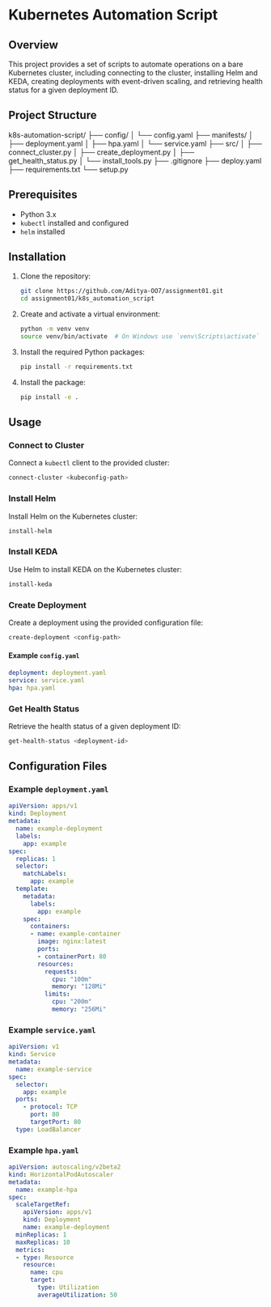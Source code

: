 # Kubernetes Automation Script

## Overview

This project provides a set of scripts to automate operations on a bare Kubernetes cluster, including connecting to the cluster, installing Helm and KEDA, creating deployments with event-driven scaling, and retrieving health status for a given deployment ID.

## Project Structure

k8s-automation-script/
├── config/
│   └── config.yaml
├── manifests/
│   ├── deployment.yaml
│   ├── hpa.yaml
│   └── service.yaml
├── src/
│   ├── connect_cluster.py
│   ├── create_deployment.py
│   ├── get_health_status.py
│   └── install_tools.py
├── .gitignore
├── deploy.yaml
├── requirements.txt
└── setup.py

## Prerequisites

- Python 3.x
- `kubectl` installed and configured
- `helm` installed

## Installation

1. Clone the repository:
    ```sh
    git clone https://github.com/Aditya-OO7/assignment01.git
    cd assignment01/k8s_automation_script
    ```

2. Create and activate a virtual environment:
    ```sh
    python -m venv venv
    source venv/bin/activate  # On Windows use `venv\Scripts\activate`
    ```

3. Install the required Python packages:
    ```sh
    pip install -r requirements.txt
    ```

4. Install the package:
    ```sh
    pip install -e .
    ```

## Usage

### Connect to Cluster
Connect a `kubectl` client to the provided cluster:
```sh
connect-cluster <kubeconfig-path>
```

### Install Helm
Install Helm on the Kubernetes cluster:
```sh
install-helm
```

### Install KEDA
Use Helm to install KEDA on the Kubernetes cluster:
```sh
install-keda
```

### Create Deployment
Create a deployment using the provided configuration file:
```sh
create-deployment <config-path>
```

#### Example `config.yaml`
```yaml
deployment: deployment.yaml
service: service.yaml
hpa: hpa.yaml
```

### Get Health Status
Retrieve the health status of a given deployment ID:
```sh
get-health-status <deployment-id>
```

## Configuration Files

### Example `deployment.yaml`
```yaml
apiVersion: apps/v1
kind: Deployment
metadata:
  name: example-deployment
  labels:
    app: example
spec:
  replicas: 1
  selector:
    matchLabels:
      app: example
  template:
    metadata:
      labels:
        app: example
    spec:
      containers:
      - name: example-container
        image: nginx:latest
        ports:
        - containerPort: 80
        resources:
          requests:
            cpu: "100m"
            memory: "128Mi"
          limits:
            cpu: "200m"
            memory: "256Mi"
```

### Example `service.yaml`
```yaml
apiVersion: v1
kind: Service
metadata:
  name: example-service
spec:
  selector:
    app: example
  ports:
    - protocol: TCP
      port: 80
      targetPort: 80
  type: LoadBalancer
```

### Example `hpa.yaml`
```yaml
apiVersion: autoscaling/v2beta2
kind: HorizontalPodAutoscaler
metadata:
  name: example-hpa
spec:
  scaleTargetRef:
    apiVersion: apps/v1
    kind: Deployment
    name: example-deployment
  minReplicas: 1
  maxReplicas: 10
  metrics:
  - type: Resource
    resource:
      name: cpu
      target:
        type: Utilization
        averageUtilization: 50
```
